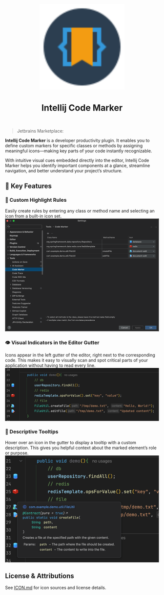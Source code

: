 <div align="center">
    <a href="">
        <img src="./src/main/resources/META-INF/pluginIcon.svg" width="280" height="280" alt="logo"/>
    </a>
</div>

<h1 align="center">Intellij Code Marker</h1>


<br>

> Jetbrains Marketplace: 

<b>Intellij Code Marker</b> is a developer productivity plugin.
It enables you to define custom markers for specific classes or methods by assigning meaningful icons—making key parts of your code instantly recognizable.

With intuitive visual cues embedded directly into the editor, Intellij Code Marker helps you identify important components at a glance, streamline navigation, and better understand your project’s structure.

## 🔧 Key Features

### 🎯 Custom Highlight Rules
Easily create rules by entering any class or method name and selecting an icon from a built-in icon set.
<br>
![settings.png](pic/settings.png)

### 👁️ Visual Indicators in the Editor Gutter
Icons appear in the left gutter of the editor, right next to the corresponding code.
This makes it easy to visually scan and spot critical parts of your application without having to read every line.
<br>
![line-marker.png](pic/line-marker.png)

### 💬 Descriptive Tooltips
Hover over an icon in the gutter to display a tooltip with a custom description.
This gives you helpful context about the marked element’s role or purpose.
<br>
![line-marker-2.png](pic/line-marker-2.png)

## License & Attributions
See [ICON.md](./ICON.md) for icon sources and license details.
